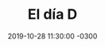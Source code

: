 ---
layout: post
category: Coqueto Escenario
date: 2019-10-28 11:30:00 -0300
title: El día D
image: https://oceano.uy/api/images/programas/TodoPasa/cosasdelubo.PNG
summary: Lubo Adusto analizó enfáticamente lo que dejaron los resultados de las elecciones con diferentes variables en todos los partidos. Hubo ganadores, perdedores y también estuvo el pueblo. Completo análisis.
file: https://audios.oceanofm.com/programas/TodoPasa/19-10-282amaanaCoquetoescenario.mp3
duration: 21:18
oceanourl: https://oceano.uy/todopasa/coqueto-escenario/19957-el-dia-d
---